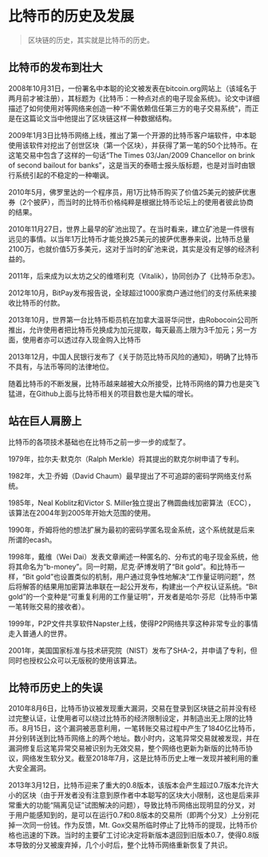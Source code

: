 # 比特币的历史及发展

> 区块链的历史，其实就是比特币的历史。

## 比特币的发布到壮大

2008年10月31日，一份署名中本聪的论文被发表在bitcoin.org网站上（该域名于两月前才被注册），其标题为《比特币：一种点对点的电子现金系统》。论文中详细描述了如何使用对等网络来创造一种“不需依赖信任第三方的电子交易系统”，而正是在这篇论文当中他提出了区块链这样一种数据结构。

2009年1月3日比特币网络上线，推出了第一个开源的比特币客户端软件，中本聪使用该软件对挖出了创世区块（第一个区块），并获得了第一笔的50个比特币。在这笔交易中包含了这样的一句话“The
Times 03/Jan/2009 Chancellor on brink of second bailout for
banks”，这是当天的泰晤士报头版标题，也是对当时由银行系统引起的不稳定的一种嘲讽。

2010年5月，佛罗里达的一个程序员，用1万比特币购买了价值25美元的披萨优惠券（2个披萨），而当时的比特币价格纯粹是根据比特币论坛上的使用者彼此协商的结果。

2010年11月27日，世界上最早的矿池出现了。在当时看来，建立矿池是一件很有远见的事情。以当年1万比特币才能兑换25美元的披萨优惠券来说，比特币总量2100万，也就价值5万多美元，这对于当时的矿池来说，其实是没有足够的经济利益的。

2011年，后来成为以太坊之父的维塔利克（Vitalik），协同创办了《比特币杂志》。

2012年10月，BitPay发布报告说，全球超过1000家商户通过他们的支付系统来接收比特币的付款。

2013年10月，世界第一台比特币柜员机在加拿大温哥华问世，由Robocoin公司所推出，允许使用者把比特币兑换成为加元提取，每天最高上限为3千加元；另一方面，使用者亦可以透过存入现金购入比特币

2013年12月，中国人民银行发布了《关于防范比特币风险的通知》，明确了比特币不具有，与法币等同的法律地位。

随着比特币的不断发展，比特币越来越被大众所接受，比特币网络的算力也是突飞猛进，在Github上面与比特币相关的项目数也是大幅的增长。

## 站在巨人肩膀上

比特币的各项技术基础也在比特币之前一步一步的成型了。

1979年，拉尔夫·默克尔（Ralph Merkle）将其提出的默克尔树申请了专利。

1982年，大卫·乔姆（David Chaum）最早提出了不可追踪的密码学网络支付系统。

1985年，Neal Koblitz和Victor S.
Miller独立提出了椭圆曲线加密算法（ECC），该算法在2004年到2005年开始大范围的使用。

1990年，乔姆将他的想法扩展为最初的密码学匿名现金系统，这个系统就是后来所谓的ecash。

1998年，戴维（Wei
Dai）发表文章阐述一种匿名的、分布式的电子现金系统，他将其命名为“b-money”。同一时期，尼克·萨博发明了“Bit
gold”。和比特币一样，“Bit
gold”也设置类似的机制，用户通过竞争性地解决“工作量证明问题”，然后将解答的结果用加密算法串联在一起公开发布，构建出一个产权认证系统。“Bit
gold”的一个变种是“可重复利用的工作量证明”，开发者是哈尔·芬尼（比特币中第一笔转账交易的接收者）。

1999年，P2P文件共享软件Napster上线，使得P2P网络共享这种非常专业的事情走入普通人的世界。

2001年，美国国家标准与技术研究院（NIST）发布了SHA-2，并申请了专利，但同时也授权公众可以无版税的使用该算法。

## 比特币历史上的失误

2010年8月6日，比特币协议被发现重大漏洞，交易在登录到区块链之前并没有经过完整认证，让使用者可以绕过比特币的经济限制设定，并制造出无上限的比特币。8月15日，这个漏洞被恶意利用，一笔转账交易过程中产生了1840亿比特币，并分别转送到比特币网络上的两个地址。数小时内，这笔异常交易就被发现，并在漏洞修复后这笔异常交易被识别为无效交易，整个网络也更新为新版的比特币协议，网络发生软分叉。截至2018年7月，这是比特币历史上唯一发现并被利用的重大安全漏洞。

2013年3月12日，比特币迎来了重大的0.8版本，该版本会产生超过0.7版本允许大小的区块（由于开发者没有注意到原作者中本聪写的区块大小限制，这也是后来非常重大的功能“隔离见证”试图解决的问题），导致比特币网络出现明显的分叉，对于用户能感知到的，是可以在运行0.7和0.8版本的交易所（即两个分叉）上分别花掉一次同一份钱。作为反馈，Mt.
Gox交易所临时停止了比特币的提现，比特币价格也迅速的下跌。当时的主要矿工讨论决定将新版本退回到旧版本0.7，使得0.8版本导致的分叉被废弃掉，几个小时后，整个比特币网络重新恢复了共识。

